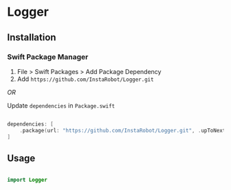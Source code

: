 # Logger

## Installation

### Swift Package Manager

1. File > Swift Packages > Add Package Dependency
2. Add `https://github.com/InstaRobot/Logger.git`

_OR_

Update `dependencies` in `Package.swift`

```swift

dependencies: [
    .package(url: "https://github.com/InstaRobot/Logger.git", .upToNextMajor(from: "1.0.0"))
]

```

## Usage

```swift

import Logger

```

